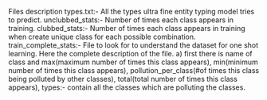 Files description
types.txt:- All the types ultra fine entity typing model tries to predict.
unclubbed_stats:- Number of times each class appears in training.
clubbed_stats:- Number of times each class appears in training when create unique class for each possible combination.
train_complete_stats:- File to look for to understand the dataset for one shot learning. Here the complete description of the file.
a) first there is name of class and max(maximum number of times this class appears), min(minimum number of times this class appears), 
pollution_per_class(#of times this class being polluted by other classes), total(total number of times this class appears), types:- contain all the classes which are polluting the classes.
